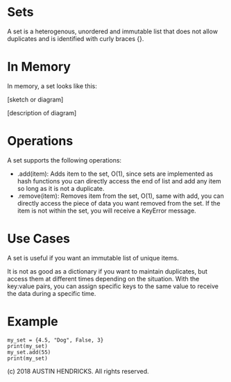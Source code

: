 # Sets

A set is a heterogenous, unordered and immutable list that does not allow duplicates and is identified with curly braces {}.

# In Memory

In memory, a set looks like this:

\[sketch or diagram\]

\[description of diagram\]

# Operations

A set supports the following operations:

* .add(item): Adds item to the set, O(1), since sets are implemented as hash functions you can directly access the end of list and add any item so long as it is not a duplicate.
* .remove(item): Removes item from the set, O(1), same with add, you can directly access the piece of data you want removed from the set. If the item is not within the set, you will receive a KeyError message.

# Use Cases

A set is useful if you want an immutable list of unique items.

It is not as good as a dictionary if you want to maintain duplicates, but access them at different times depending on the situation. With the key:value pairs, you can assign specific keys to the same value to receive the data during a specific time.

# Example

```
my_set = {4.5, "Dog", False, 3}
print(my_set)
my_set.add(55)
print(my_set)
```

(c) 2018 AUSTIN HENDRICKS. All rights reserved.
